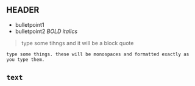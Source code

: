 ## HEADER
* bulletpoint1 
* bulletpoint2 
*BOLD*
_italics_
> type some tihngs and it will be a block quote 
```
type some things. these will be monospaces and formatted exactly as you type them.
```
` text `
---
